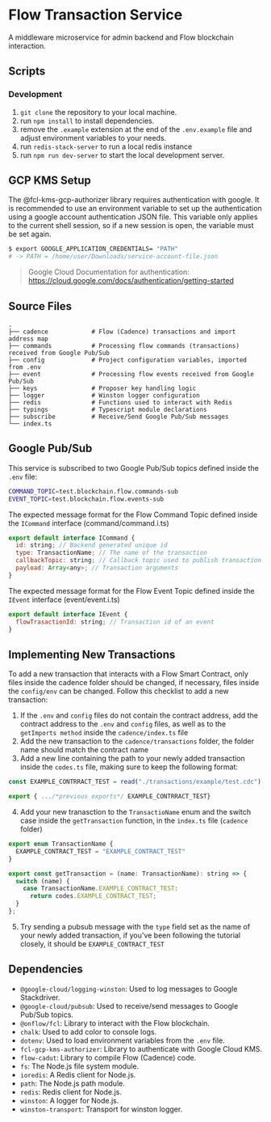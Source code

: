 # Flow Transaction Service

A middleware microservice for admin backend and Flow blockchain interaction.

## Scripts

### Development

1. `git clone` the repository to your local machine.
2. run `npm install` to install dependencies.
3. remove the `.example` extension at the end of the `.env.example` file and adjust environment variables to your needs.
4. run `redis-stack-server` to run a local redis instance
5. run `npm run dev-server` to start the local development server.

## GCP KMS Setup

The @fcl-kms-gcp-authorizer library requires authentication with google. It is recommended to use an environment
variable to set up the authentication using a google account authentication JSON file. This variable only applies to the
current shell session, so if a new session is open, the variable must be set again.

```bash
$ export GOOGLE_APPLICATION_CREDENTIALS= "PATH"
# -> PATH = /home/user/Downloads/service-account-file.json
```

> Google Cloud Documentation for authentication: https://cloud.google.com/docs/authentication/getting-started

## Source Files

    .
    ├── cadence            # Flow (Cadence) transactions and import address map
    ├── commands           # Processing flow commands (transactions) received from Google Pub/Sub
    ├── config             # Project configuration variables, imported from .env
    ├── event              # Processing flow events received from Google Pub/Sub
    ├── keys               # Proposer key handling logic
    ├── logger             # Winston logger configuration
    ├── redis              # Functions used to interact with Redis
    ├── typings            # Typescript module declarations
    ├── subscribe          # Receive/Send Google Pub/Sub messages
    └── index.ts

## Google Pub/Sub

This service is subscribed to two Google Pub/Sub topics defined inside the `.env` file:

```bash
COMMAND_TOPIC=test.blockchain.flow.commands-sub
EVENT_TOPIC=test.blockchain.flow.events-sub
```

The expected message format for the Flow Command Topic defined inside the `ICommand` interface (command/command.i.ts)

```javascript
export default interface ICommand {
  id: string; // Backend generated unique id
  type: TransactionName; // The name of the transaction
  callbackTopic: string; // Callback topic used to publish transaction id after succesful command processing
  payload: Array<any>; // Transaction arguments
}
```

The expected message format for the Flow Event Topic defined inside the `IEvent` interface (event/event.i.ts)

```javascript
export default interface IEvent {
  flowTrasactionId: string; // Transaction id of an event
}
```

## Implementing New Transactions

To add a new transaction that interacts with a Flow Smart Contract, only files inside the cadence folder should be
changed, if necessary, files inside the `config/env` can be changed. Follow this checklist to add a new transaction:

1. If the `.env` and `config` files do not contain the contract address, add the contract address to the `.env` and
   `config` files, as well as to the `getImports method` inside the `cadence/index.ts` file
2. Add the new transaction to the `cadence/transactions` folder, the folder name should match the contract name
3. Add a new line containing the path to your newly added transaction inside the `codes.ts` file, making sure to keep
   the following format:

```javascript
const EXAMPLE_CONTRRACT_TEST = read("./transactions/example/test.cdc"); // Path to the new file

export { .../*previous exports*/ EXAMPLE_CONTRRACT_TEST}
```

4. Add your new tranasction to the `TransactioName` enum and the switch case inside the `getTransaction` function, in
   the `index.ts` file (`cadence` folder)

```javascript
export enum TransactionName {
  EXAMPLE_CONTRACT_TEST = "EXAMPLE_CONTRACT_TEST"
}
```

```javascript
export const getTransaction = (name: TransactionName): string => {
  switch (name) {
    case TransactionName.EXAMPLE_CONTRACT_TEST:
      return codes.EXAMPLE_CONTRACT_TEST;
  }
};
```

5. Try sending a pubsub message with the `type` field set as the name of your newly added transaction, if you've been
   following the tutorial closely, it should be `EXAMPLE_CONTRACT_TEST`

## Dependencies

- `@google-cloud/logging-winston`: Used to log messages to Google Stackdriver.
- `@google-cloud/pubsub`: Used to receive/send messages to Google Pub/Sub topics.
- `@onflow/fcl`: Library to interact with the Flow blockchain.
- `chalk`: Used to add color to console logs.
- `dotenv`: Used to load environment variables from the `.env` file.
- `fcl-gcp-kms-authorizer`: Library to authenticate with Google Cloud KMS.
- `flow-cadut`: Library to compile Flow (Cadence) code.
- `fs`: The Node.js file system module.
- `ioredis`: A Redis client for Node.js.
- `path`: The Node.js path module.
- `redis`: Redis client for Node.js.
- `winston`: A logger for Node.js.
- `winston-transport`: Transport for winston logger.
